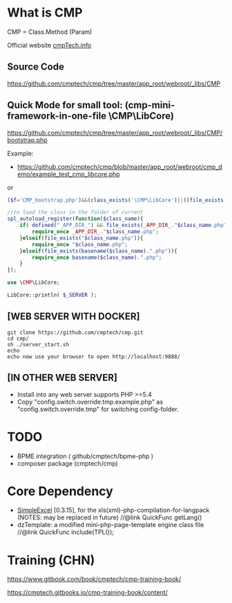 # What is CMP

CMP = Class.Method (Param)

Official website <a href="http://cmptech.info/" target=_blank>cmpTech.info</a>

## Source Code

https://github.com/cmptech/cmp/tree/master/app_root/webroot/_libs/CMP

## Quick Mode for small tool: (cmp-mini-framework-in-one-file \CMP\LibCore)

https://github.com/cmptech/cmp/tree/master/app_root/webroot/_libs/CMP/bootstrap.php

Example:

* https://github.com/cmptech/cmp/blob/master/app_root/webroot/cmp_demo/example_test_cmp_libcore.php

or
```php
($f='CMP_bootstrap.php')&&(class_exists('\CMP\LibCore')||((file_exists($f)||file_put_contents($f,file_get_contents('https://github.com/cmptech/cmp/raw/master/app_root/webroot/_libs/CMP/bootstrap.php'))) and require_once($f)));

//to load the class in the folder of current
spl_autoload_register(function($class_name){
	if( defined("_APP_DIR_") && file_exists(_APP_DIR_."$class_name.php") ){
		require_once _APP_DIR_."$class_name.php";
	}elseif(file_exists("$class_name.php")){
		require_once "$class_name.php";
	}elseif(file_exists(basename($class_name).".php")){
		require_once basename($class_name).".php";
	}
});

use \CMP\LibCore;

LibCore::println( $_SERVER );
```

## [WEB SERVER WITH DOCKER]

```shell
git clone https://github.com/cmptech/cmp.git
cd cmp/
sh ./server_start.sh
echo 
echo now use your browser to open http://localhost:9888/
```

## [IN OTHER WEB SERVER]

* Install into any web server supports PHP >=5.4
* Copy "config.switch.override.tmp.example.php" as "config.switch.override.tmp" for switching config-folder.

# TODO

* BPME integration ( github/cmptech/bpme-php )
* composer package (cmptech/cmp)

# Core Dependency

* <a href="http://github.com/faisalman/simple-excel-php" target=_blank>SimpleExcel</a> [0.3.15], for the xls(xml)-php-compilation-for-langpack (NOTES: may be replaced in future)   //@link QuickFunc getLang()
* dzTemplate: a modified mini-php-page-template engine class file  //@link QuickFunc include(TPL());

# Training (CHN)

https://www.gitbook.com/book/cmptech/cmp-training-book/

https://cmptech.gitbooks.io/cmp-training-book/content/


